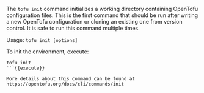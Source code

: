 The `tofu init` command initializes a working directory containing OpenTofu configuration files. This is the first command that should be run after writing a new OpenTofu configuration or cloning an existing one from version control. It is safe to run this command multiple times.


Usage: `tofu init [options]`

To init the environment, execute:

```
tofu init
```{{execute}}

More details about this command can be found at https://opentofu.org/docs/cli/commands/init